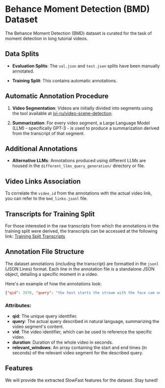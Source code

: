 # Behance Moment Detection (BMD) Dataset

The Behance Moment Detection (BMD) dataset is curated for the task of moment detection in long tutorial videos.

## Data Splits

- **Evaluation Splits**: The `val.json` and `test.json` splits have been manually annotated.
  
- **Training Split**: This contains automatic annotations.

## Automatic Annotation Procedure

1. **Video Segmentation**: Videos are initially divided into segments using the tool available at [ivi-ru/video-scene-detection](https://github.com/ivi-ru/video-scene-detection).
   
2. **Summarization**: For every video segment, a Large Language Model (LLM) - specifically GPT-3 - is used to produce a summarization derived from the transcript of that segment.

## Additional Annotations

- **Alternative LLMs**: Annotations produced using different LLMs are housed in the `different_llms_query_generation/` directory or file.

## Video Links Association

To correlate the `video_id` from the annotations with the actual video link, you can refer to the `bmd_links.jsonl` file.

## Transcripts for Training Split

For those interested in the raw transcripts from which the annotations in the training split were derived, the transcripts can be accessed at the following link:
[Training Split Transcripts](https://drive.google.com/file/d/1Heg2D11o2cCNR9fo_LPIsvQEpXoSsQTc/view?usp=sharing)

## Annotation File Structure

The dataset annotations (including the transcript) are formatted in the `jsonl` (JSON Lines) format. Each line in the annotation file is a standalone JSON object, detailing a specific moment in a video.

Here's an example of how the annotations look:

```json
{"qid": 3978, "query": "the host starts the stream with the face cam on and greets the viewers. and talks about the random topics and shares the screen with a car image on the canvas. and sets off to get started with the sketch.", "vid": "06175b95-ae49-4ae8-9b6e-532d2e2f8789", "relevant_windows": [[0, 657]]}
```

### Attributes:

- **qid**: The unique query identifier.
- **query**: The actual query described in natural language, summarizing the video segment's content.
- **vid**: The video identifier, which can be used to reference the specific video.
- **duration**: Duration of the whole video in seconds.
- **relevant_windows**: An array containing the start and end times (in seconds) of the relevant video segment for the described query.

## Features

We will provide the extracted SlowFast features for the dataset. Stay tuned!

